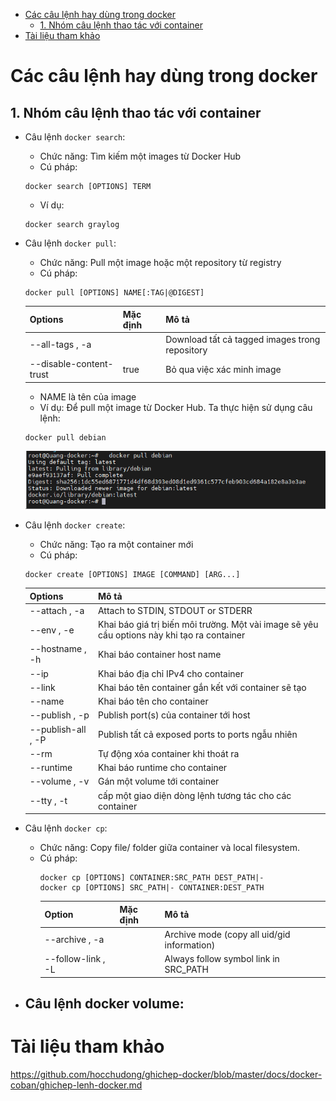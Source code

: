- [Các câu lệnh hay dùng trong docker](#các-câu-lệnh-hay-dùng-trong-docker)
  - [1. Nhóm câu lệnh thao tác với container](#1-nhóm-câu-lệnh-thao-tác-với-container)
- [Tài liệu tham khảo](#tài-liệu-tham-khảo)
# Các câu lệnh hay dùng trong docker
## 1. Nhóm câu lệnh thao tác với container
- Câu lệnh `docker search`:
  - Chức năng: Tìm kiếm một images từ Docker Hub
  - Cú pháp:
  ```
  docker search [OPTIONS] TERM
  ```
  - Ví dụ: 
  ```
  docker search graylog
  ```
- Câu lệnh `docker pull`:
  - Chức năng: Pull một image hoặc một repository từ registry
  - Cú pháp:
  ```
  docker pull [OPTIONS] NAME[:TAG|@DIGEST]
  ```
    |Options|Mặc định|Mô tả|
    |-------|--------|-----|
    |--all-tags , -a||Download tất cả tagged images trong repository|
    |--disable-content-trust|true|Bỏ qua việc xác minh image|
    - NAME là tên của image
  - Ví dụ: Để pull một image từ Docker Hub. Ta thực hiện sử dụng câu lệnh:
  ```
  docker pull debian
  ```
  ![alt text](anh/Screenshot_9.png)
- Câu lệnh `docker create`:
  - Chức năng: Tạo ra một container mới
  - Cú pháp:
  ```
  docker create [OPTIONS] IMAGE [COMMAND] [ARG...]
  ```
  |Options|Mô tả|
  |-------|-----|
  |--attach , -a|Attach to STDIN, STDOUT or STDERR|
  |--env , -e|Khai báo giá trị biến môi trường. Một vài image sẽ yêu cầu options này khi tạo ra container|
  |--hostname , -h|Khai báo container host name|
  |--ip|Khai báo địa chỉ IPv4 cho container|
  |--link|Khai báo tên container gắn kết với container sẽ tạo|
  |--name|Khai báo tên cho container|
  |--publish , -p|Publish port(s) của container tới host|
  |--publish-all , -P|Publish tất cả exposed ports to ports ngẫu nhiên|
  |--rm|Tự động xóa container khi thoát ra|
  |--runtime|Khai báo runtime cho container|
  |--volume , -v|	Gán một volume tới container|
  |--tty , -t|cấp một giao diện dòng lệnh tương tác cho các container|
- Câu lệnh `docker cp`:
  - Chức năng: Copy file/ folder giữa container và local filesystem.
  - Cú pháp:
    ```
    docker cp [OPTIONS] CONTAINER:SRC_PATH DEST_PATH|-
    docker cp [OPTIONS] SRC_PATH|- CONTAINER:DEST_PATH
    ```
    |Option|	Mặc định	|Mô tả|
    |-|-|-|
    |--archive , -a|	|	Archive mode (copy all uid/gid information)|
    |--follow-link , -L||		Always follow symbol link in SRC_PATH|

- Câu lệnh docker volume:
  - 
# Tài liệu tham khảo
https://github.com/hocchudong/ghichep-docker/blob/master/docs/docker-coban/ghichep-lenh-docker.md